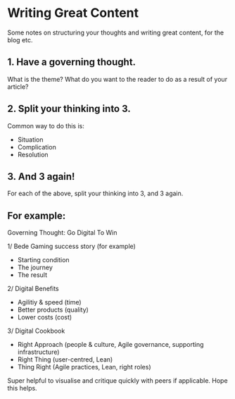 # Writing Great Content
Some notes on structuring your thoughts and writing great content, for the blog etc. 

## 1. Have a governing thought. 
What is the theme? What do you want to the reader to do as a result of your article? 

## 2. Split your thinking into 3. 
Common way to do this is: 
* Situation
* Complication
* Resolution

## 3. And 3 again! 
For each of the above, split your thinking into 3, and 3 again. 

## For example: 
Governing Thought: Go Digital To Win

1/ Bede Gaming success story (for example)

* Starting condition
* The journey
* The result

2/ Digital Benefits

* Agilitiy & speed (time)
* Better products (quality)
* Lower costs (cost)

3/ Digital Cookbook

* Right Approach (people & culture, Agile governance, supporting infrastructure)
* Right Thing (user-centred, Lean)
* Thing Right (Agile practices, Lean, right roles)

Super helpful to visualise and critique quickly with peers if applicable. 
Hope this helps. 
